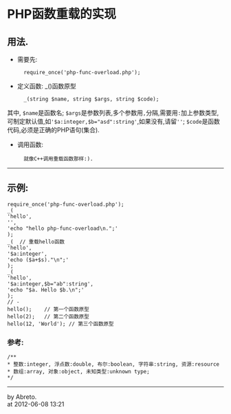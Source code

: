 # PHP函数重载的实现

## 用法.
- 需要先:

		require_once('php-func-overload.php');

- 定义函数:
_()函数原型

		_(string $name, string $args, string $code);

其中, `$name`是函数名; `$args`是参数列表,多个参数用`,`分隔,需要用`:`加上参数类型,可制定默认值,如`'$a:integer,$b="asd":string'`,如果没有,请留`''`; `$code`是函数代码,必须是正确的PHP语句(集合).

- 调用函数:

		就像C++调用重载函数那样:).

---------------------------------

## 示例:

	require_once('php-func-overload.php');
	_(
	'hello',
	'',
	'echo "hello php-func-overload\n.";'
	);
	_(	// 重载hello函数
	'hello',
	'$a:integer',
	'echo ($a+$s)."\n";'
	);
	_(
	'hello',
	'$a:integer,$b="ab":string',
	'echo "$a. Hello $b.\n";'
	);
	// -
	hello();	// 第一个函数原型
	hello(2);	// 第二个函数原型
	hello(12, 'World');	// 第三个函数原型


### 参考:

	/**
	* 整数:integer, 浮点数:double, 布尔:boolean, 字符串:string, 资源:resource
	* 数组:array, 对象:object, 未知类型:unknown type;
	*/
  
  
  
-----------------------------------------
by Abreto.  
at 2012-06-08 13:21

